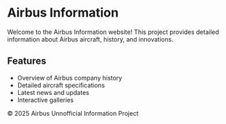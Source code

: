 # Airbus Information

Welcome to the Airbus Information website! This project provides detailed information about Airbus aircraft, history, and innovations.

## Features

- Overview of Airbus company history
- Detailed aircraft specifications
- Latest news and updates
- Interactive galleries

© 2025 Airbus Unnofficial Information Project